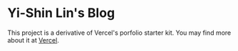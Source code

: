 # Yi-Shin Lin's Blog 

This project is a derivative of Vercel's porfolio starter kit. You may find more about it at [Vercel](https://vercel.com/templates).
